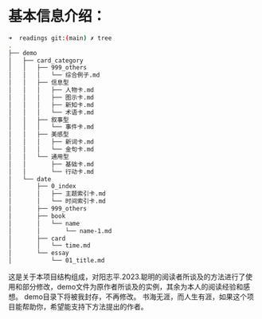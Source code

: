 # 基本信息介绍：
```bash
➜  readings git:(main) ✗ tree
.
├── demo
│   ├── card_category
│   │   ├── 999_others
│   │   │   └── 综合例子.md
│   │   ├── 信息型
│   │   │   ├── 人物卡.md
│   │   │   ├── 图示卡.md
│   │   │   ├── 新知卡.md
│   │   │   └── 术语卡.md
│   │   ├── 叙事型
│   │   │   └── 事件卡.md
│   │   ├── 美感型
│   │   │   ├── 新词卡.md
│   │   │   └── 金句卡.md
│   │   └── 通用型
│   │       ├── 基础卡.md
│   │       └── 行动卡.md
│   └── date
│       ├── 0_index
│       │   ├── 主题索引卡.md
│       │   └── 时间索引卡.md
│       ├── 999_others
│       ├── book
│       │   └── name
│       │       └── name-1.md
│       ├── card
│       │   └── time.md
│       └── essay
│           └── 01_title.md
```
这是关于本项目结构组成，对阳志平.2023.聪明的阅读者所谈及的方法进行了使用和部分修改，demo文件为原作者所谈及的实例，其余为本人的阅读经验和感想。
demo目录下将被我封存，不再修改。
书海无涯，而人生有涯，如果这个项目能帮助你，希望能支持下方法提出的作者。